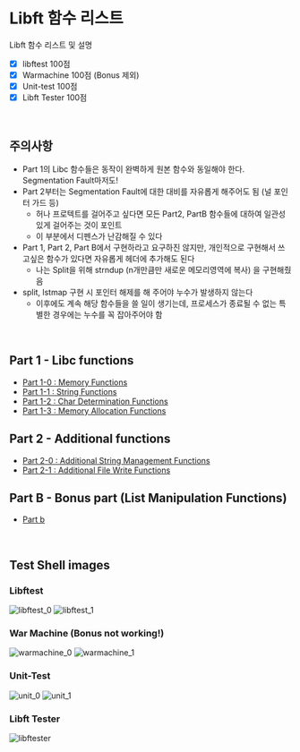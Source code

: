 # Libft 함수 리스트
Libft 함수 리스트 및 설명
- [x] libftest 100점
- [x] Warmachine 100점 (Bonus 제외)
- [x] Unit-test 100점
- [x] Libft Tester 100점

<br>

## 주의사항
- Part 1의 Libc 함수들은 동작이 완벽하게 원본 함수와 동일해야 한다. Segmentation Fault마저도!
- Part 2부터는 Segmentation Fault에 대한 대비를 자유롭게 해주어도 됨 (널 포인터 가드 등)
	- 허나 프로텍트를 걸어주고 싶다면 모든 Part2, PartB 함수들에 대하여 일관성 있게 걸어주는 것이 포인트
	- 이 부분에서 디펜스가 난감해질 수 있다
- Part 1, Part 2, Part B에서 구현하라고 요구하진 않지만, 개인적으로 구현해서 쓰고싶은 함수가 있다면 자유롭게 헤더에 추가해도 된다
	- 나는 Split을 위해 strndup (n개만큼만 새로운 메모리영역에 복사) 을 구현해줬음
- split, lstmap 구현 시 포인터 해제를 해 주어야 누수가 발생하지 않는다
	- 이후에도 계속 해당 함수들을 쓸 일이 생기는데, 프로세스가 종료될 수 없는 특별한 경우에는 누수를 꼭 잡아주어야 함

<br>

## Part 1 - Libc functions
- [Part 1-0 : Memory Functions](mds/part1-0.md)
- [Part 1-1 : String Functions](mds/part1-1.md)
- [Part 1-2 : Char Determination Functions](mds/part1-2.md)
- [Part 1-3 : Memory Allocation Functions](mds/part1-3.md)

## Part 2 - Additional functions
- [Part 2-0 : Additional String Management Functions](mds/part2-0.md)
- [Part 2-1 : Additional File Write Functions](mds/part2-1.md)

## Part B - Bonus part (List Manipulation Functions)
- [Part b](mds/partb.md)

<br>

## Test Shell images
### Libftest
![libftest_0](imgs/libftest_0.png)
![libftest_1](imgs/libftest_1.png)

### War Machine (Bonus not working!)
![warmachine_0](imgs/warmachine_0.png)
![warmachine_1](imgs/warmachine_1.png)

### Unit-Test
![unit_0](imgs/unit_0.png)
![unit_1](imgs/unit_1.png)

### Libft Tester
![libftester](imgs/libftester.png)
